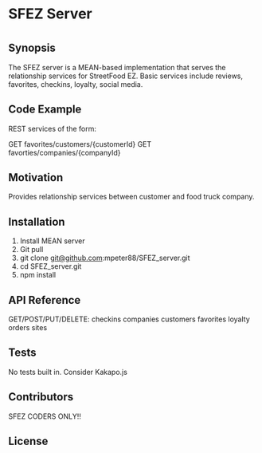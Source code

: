 # SFEZ Server
#
## Synopsis

The SFEZ server is a MEAN-based implementation that serves the relationship services for StreetFood EZ. Basic services include reviews, favorites, checkins, loyalty, social media. 

## Code Example

REST services of the form: 

GET favorites/customers/{customerId}
GET favorties/companies/{companyId}

## Motivation

Provides relationship services between customer and food truck company.

## Installation

1. Install MEAN server
2. Git pull 
3. git clone git@github.com:mpeter88/SFEZ_server.git
4. cd SFEZ_server.git 
5. npm install

## API Reference

GET/POST/PUT/DELETE:
checkins
companies
customers
favorites
loyalty
orders
sites

## Tests

No tests built in. Consider Kakapo.js

## Contributors

SFEZ CODERS ONLY!!

## License

